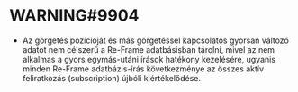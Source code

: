 
# WARNING#9904
- Az görgetés pozícióját és más görgetéssel kapcsolatos gyorsan változó
  adatot nem célszerű a Re-Frame adatbásisban tárolni, mivel az nem alkalmas
  a gyors egymás-utáni írások hatékony kezelésére, ugyanis minden Re-Frame
  adatbázis-írás következménye az összes aktív feliratkozás (subscription)
  újbóli kiértékelődése.
